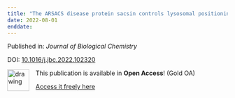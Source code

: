```yaml
---
title: "The ARSACS disease protein sacsin controls lysosomal positioning and reformation by regulating microtubule dynamics"
date: 2022-08-01
enddate:
---
```


Published in: *Journal of Biological Chemistry*

DOI: [10.1016/j.jbc.2022.102320](https://doi.org/10.1016/j.jbc.2022.102320)

<img src="https://upload.wikimedia.org/wikipedia/commons/thumb/7/77/Open_Access_logo_PLoS_transparent.svg/800px-Open_Access_logo_PLoS_transparent.svg.png" alt="drawing" width="50" align="left"/> &nbsp;&nbsp;&nbsp;This publication is available in **Open Access**! (Gold OA)

&nbsp;&nbsp;&nbsp;<a href="http://www.jbc.org/article/S0021925822007621/pdf">Access it freely here</a>

